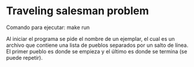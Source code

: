 
# Traveling salesman problem

Comando para ejecutar: make run

Al iniciar el programa se pide el nombre de un ejemplar, el cual es un archivo que contiene una lista de pueblos separados por un salto de línea. El primer pueblo es donde se empieza y el último es donde se termina (se puede repetir).

